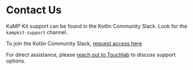 # Contact Us

KaMP Kit support can be found in the Kotlin Community Slack. Look for the `kampkit-support` channel.

To join the Kotlin Community Slack, [request access here](http://slack.kotlinlang.org/)

For direct assistance, please [reach out to Touchlab](https://go.touchlab.co/contactkamp) to discuss support options.
